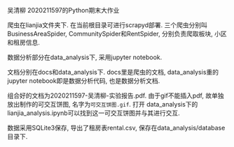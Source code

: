 吴清柳 2020211597的Python期末大作业

爬虫在lianjia文件夹下. 在当前根目录可进行scrapyd部署.
三个爬虫分别叫BusinessAreaSpider, CommunitySpider和RentSpider, 分别负责爬取板块,
小区和租房信息.

数据分析部分在data_analysis下, 采用jupyter notebook.

文档分别在docs和data_analysis下. docs里是爬虫的文档, data_analysis重的jupyter
notebook即是数据分析代码, 也是数据分析文档.

组合好的文档为2020211597-吴清柳-实验报告.pdf. 由于gif不能插入pdf,
故单独放出制作的可交互饼图, 名字为`可交互饼图.gif`. 打开
data_analysis下的lianjia_analysis.ipynb可以找到这一可交互饼图并与其进行交互.

数据采用SQLite3保存, 导出了租房表rental.csv, 保存在data_analysis/database目录下.
